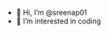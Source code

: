- 👋 Hi, I’m @sreenap01
- 👀 I’m interested in coding

<!---
sreenap01/sreenap01 is a ✨ special ✨ repository because its `README.md` (this file) appears on your GitHub profile.
You can click the Preview link to take a look at your changes.
--->
